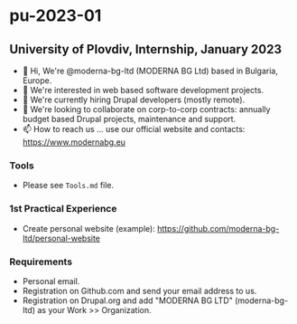 # pu-2023-01
## University of Plovdiv, Internship, January 2023

- 👋 Hi, We're @moderna-bg-ltd (MODERNA BG Ltd) based in Bulgaria, Europe.
- 👀 We're interested in web based software development projects.
- 🌱 We're currently hiring Drupal developers (mostly remote).
- 💞️ We're looking to collaborate on corp-to-corp contracts: annually budget based Drupal projects, maintenance and support.
- 📫 How to reach us ... use our official website and contacts: https://www.modernabg.eu

<!---
moderna-bg-ltd/pu-2023-01 is a ✨ special ✨ repository because its `README.md` (this file) appears on your GitHub profile.
You can click the Preview link to take a look at your changes.
--->

### Tools 
- Please see `Tools.md` file.

### 1st Practical Experience
- Create personal website (example): https://github.com/moderna-bg-ltd/personal-website

### Requirements
- Personal email.
- Registration on Github.com and send your email address to us.
- Registration on Drupal.org and add "MODERNA BG LTD" (moderna-bg-ltd) as your Work >> Organization.
